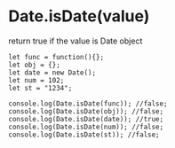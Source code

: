 # Date.isDate(value)

return true if the value is Date object

```
let func = function(){};
let obj = {};
let date = new Date();
let num = 102;
let st = "1234";

console.log(Date.isDate(func)); //false;
console.log(Date.isDate(obj)); //false;
console.log(Date.isDate(date)); //true;
console.log(Date.isDate(num)); //false;
console.log(Date.isDate(st)); //false;
```
